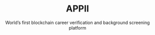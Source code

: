 ---
layout: project

title: APPII
subtitle: World’s first blockchain career verification and background screening platform
industry: Recruitment
deliverables: Blockchain-based career verification application

summary: APPII is an online verification, career management, and recruitment platform.

challenge: 
    <p class="body--bold">Verification of educational and work experience is an expensive and time-consuming process for employers and recruiters. The recruitment sector relies on multiple verifications across organisations and intermediaries to check the claims an individual makes about their education and employment.</p>
    <p>The existing process requires the repeated acquisition of the same pieces of data. The failure to do these checks leads to time and expense incurred when the experience of the new hire is discovered to be fraudulent. There is also legal and operational risk where the qualifications are related to health and safety, or compliance.</p>
    <p>APPII wanted to change the cross-referencing process by providing control of the process to the candidate, enabling quicker and cheaper checks. APPII ensures that the authentication of a candidate’s experience is a one time event, with the record of the verification stored securely and permanently for any person or organisation that requests access to view it.</p>

delivery:
    <div class="col--xl4 col--lg6 col--md8">
        <p>Applied Blockchain and APPII designed a platform underpinned by blockchain and digital signatures as a way to create a single immutable record of an individual’s experience.</p>
        <p>Applied Blockchain led the solution design and advisory for the technical architecture of APPII, developing a Smart Contract data store for each user with controls over third party access to that data. Educational institutions and employers that participate in the network are able to verify a user’s experience with a digital signature that is stored against their record on the blockchain. This also eliminates the need for ‘double handling’ and processing by multiple verification providers.</p>
    </div>
    <div class="col--xl4 col--lg6 col--md8">
        <p>The backend development of the application included developing functionality to integrate Know Your Customer (KYC) providers for verification, issuing and storing digital signatures, biometrics, and integrating Applied Blockchain’s ‘Privacy’ component to ensure compliance with data protection and privacy standards.</p>
        <p>The front end of APPII included a process of user research (for applicants, companies and education institutions), design and development for each of the user groups. A web and mobile version was developed with an intuitive user experience for the ID verification process and storage; and management of digital keys for educational institutions and employers to attest to a user’s experience.</p>
    </div>

results:
    Applied Blockchain worked with APPII from the research and design phase through to the release of a production grade platform for developing its career verification platform – which you can download via the Google Play and Apple Store.

results-subtitle: 
    All applicants on APPII are verified, making manual referencing a thing of the past

results-content:
    <div class="results__item image-inline__item col--lg2 col--md4 col--6">
        <img src="/resources/images/icons/project/appii/icon-integrity.svg" alt="" class="results__image image-inline__image">
        <p>Data integrity</p>
    </div>
    <div class="results__item image-inline__item col--lg2 col--md4 col--6">
        <img src="/resources/images/icons/project/appii/icon-no-third-party.svg" alt="" class="results__image image-inline__image">
        <p>No third-party authentication process</p>
    </div>
    <div class="results__item image-inline__item col--lg2 col--md4 col--6">
        <img src="/resources/images/icons/project/appii/icon-permission.svg" alt="" class="results__image image-inline__image">
        <p>Permissioned for users to view and update data</p>
    </div>
    <div class="results__item image-inline__item col--lg2 col--md4 col--6">
        <img src="/resources/images/icons/project/appii/icon-reduction.svg" alt="" class="results__image image-inline__image">
        <p>Cost reduction</p>
    </div>
    <div class="results__item image-inline__item col--lg2 col--md4 col--6">
        <img src="/resources/images/icons/project/appii/icon-ux.svg" alt="" class="results__image image-inline__image">
        <p>Brilliant UX</p>
    </div>
    <div class="results__item image-inline__item col--lg2 col--md4 col--6">
        <img src="/resources/images/icons/project/appii/icon-thumb.svg" alt="" class="results__image image-inline__image">
        <p>Biometric verification</p>
    </div>

testimonial-id: gary-mckay
testimonial-quote: Adi and the team at Applied Blockchain have been instrumental in bringing our idea to life. The team delivered an outstanding platform and continue to deliver innovative features that will hopefully lead the way in assisting employers find pre-verified talent, and for talent to increase their employability.
testimonial-name: Gary McKay
testimonial-job: Managing Director, APPII
---